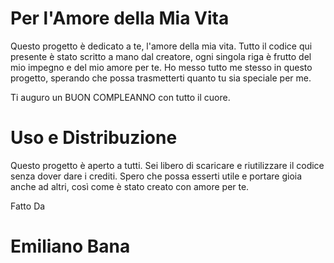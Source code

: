 # Per l'Amore della Mia Vita
Questo progetto è dedicato a te, l'amore della mia vita. Tutto il codice qui presente è stato scritto a mano dal creatore, ogni singola riga è frutto del mio impegno e del mio amore per te. Ho messo tutto me stesso in questo progetto, sperando che possa trasmetterti quanto tu sia speciale per me.

Ti auguro un BUON COMPLEANNO con tutto il cuore.

# Uso e Distribuzione
Questo progetto è aperto a tutti. Sei libero di scaricare e riutilizzare il codice senza dover dare i crediti. Spero che possa esserti utile e portare gioia anche ad altri, così come è stato creato con amore per te.

Fatto Da 
# Emiliano Bana




